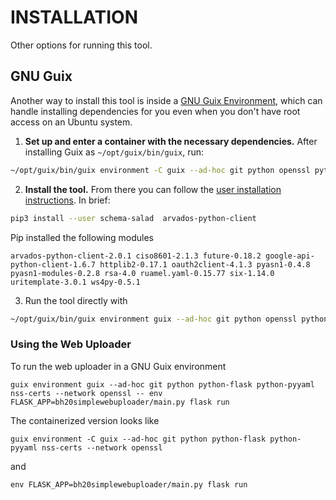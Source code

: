 # INSTALLATION

Other options for running this tool.

## GNU Guix

Another way to install this tool is inside a [GNU Guix Environment](https://guix.gnu.org/manual/en/html_node/Invoking-guix-environment.html), which can handle installing dependencies for you even when you don't have root access on an Ubuntu system.

1. **Set up and enter a container with the necessary dependencies.** After installing Guix as `~/opt/guix/bin/guix`, run:

```sh
~/opt/guix/bin/guix environment -C guix --ad-hoc git python openssl python-pycurl nss-certs
```

2. **Install the tool.** From there you can follow the [user installation instructions](#installation-with-pip3---user). In brief:

```sh
pip3 install --user schema-salad  arvados-python-client
```

Pip installed the following modules

```
arvados-python-client-2.0.1 ciso8601-2.1.3 future-0.18.2 google-api-python-client-1.6.7 httplib2-0.17.1 oauth2client-4.1.3 pyasn1-0.4.8 pyasn1-modules-0.2.8 rsa-4.0 ruamel.yaml-0.15.77 six-1.14.0 uritemplate-3.0.1 ws4py-0.5.1
```

3. Run the tool directly with

```sh
~/opt/guix/bin/guix environment guix --ad-hoc git python openssl python-pycurl nss-certs -- python3 bh20sequploader/main.py
```

### Using the Web Uploader

To run the web uploader in a GNU Guix environment

```
guix environment guix --ad-hoc git python python-flask python-pyyaml nss-certs --network openssl -- env FLASK_APP=bh20simplewebuploader/main.py flask run
```

The containerized version looks like

```
guix environment -C guix --ad-hoc git python python-flask python-pyyaml nss-certs --network openssl
```

and

```
env FLASK_APP=bh20simplewebuploader/main.py flask run
```
